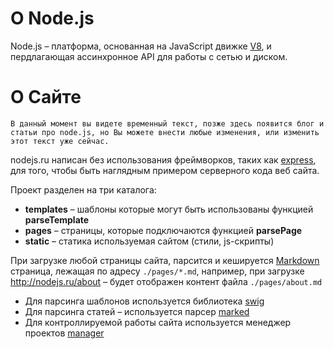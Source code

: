 О Node.js
=====

Node.js – платформа, основанная на JavaScript движке [V8](https://code.google.com/p/v8/), и пердлагающая ассинхронное API для работы с сетью и диском.

О Сайте
=====
```
В данный момент вы видете временный текст, позже здесь появится блог и статьи про node.js, но Вы можете внести любые изменения, или изменить этот текст уже сейчас.
```

nodejs.ru написан без использования фреймворков, таких как [express](http://expressjs.com/ru/), для того, чтобы быть наглядным примером серверного кода веб сайта.

Проект разделен на три каталога:
- **templates** – шаблоны которые могут быть использованы функцией **parseTemplate**
- **pages** – страницы, которые подключаются функцией **parsePage**
- **static** – статика используемая сайтом (стили, js-скрипты)

При загрузке любой страницы сайта, парсится и кешируется [Markdown](https://help.github.com/articles/markdown-basics/) страница, лежащая по адресу `./pages/*.md`, например, при загрузке http://nodejs.ru/about – будет отображен контент файла `./pages/about.md`

- Для парсинга шаблонов используется библиотека [swig](http://paularmstrong.github.io/swig/)
- Для парсинга статей – используется парсер [marked](https://github.com/chjj/marked)
- Для контроллируемой работы сайта используется менеджер проектов [manager](https://github.com/brainfucker/manager)


